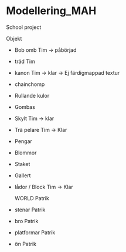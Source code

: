 ﻿# Modellering_MAH
School project

Objekt
- Bob omb       Tim -> påbörjad
- träd          Tim
- kanon         Tim -> klar -> Ej färdigmappad textur
- chainchomp
- Rullande kulor
- Gombas
- Skylt         Tim -> klar
- Trä pelare    Tim -> Klar
- Pengar
- Blommor
- Staket
- Gallert
- lådor / Block Tim -> Klar        	

  WORLD         Patrik 
- stenar        Patrik 
- bro           Patrik 
- platformar    Patrik 
- ön            Patrik 

